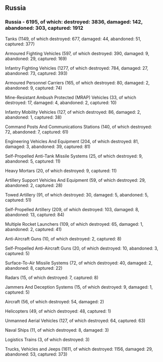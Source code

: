 
 
 ## Russia
 
 ### Russia - 6195, of which: destroyed: 3836, damaged: 142, abandoned: 303, captured: 1912

 

 

 Tanks (1149, of which destroyed: 677, damaged: 44, abandoned: 51, captured: 377)

 Armoured Fighting Vehicles (597, of which destroyed: 390, damaged: 9, abandoned: 29, captured: 169)

 Infantry Fighting Vehicles (1277, of which destroyed: 784, damaged: 27, abandoned: 73, captured: 393)

 Armoured Personnel Carriers (165, of which destroyed: 80, damaged: 2, abandoned: 9, captured: 74)

 Mine-Resistant Ambush Protected (MRAP) Vehicles (33, of which destroyed: 17, damaged: 4, abandoned: 2, captured: 10)

 Infantry Mobility Vehicles (127, of which destroyed: 86, damaged: 2, abandoned: 1, captured: 38)

 Command Posts And Communications Stations (140, of which destroyed: 72, abandoned: 7, captured: 61)

 Engineering Vehicles And Equipment (204, of which destroyed: 81, damaged: 3, abandoned: 39, captured: 81)

 Self-Propelled Anti-Tank Missile Systems (25, of which destroyed: 9, abandoned: 5, captured: 11)

 Heavy Mortars (20, of which destroyed: 9, captured: 11)

 Artillery Support Vehicles And Equipment (59, of which destroyed: 29, abandoned: 2, captured: 28)

 Towed Artillery (91, of which destroyed: 30, damaged: 5, abandoned: 5, captured: 51)

 Self-Propelled Artillery (209, of which destroyed: 103, damaged: 8, abandoned: 13, captured: 84)

 Multiple Rocket Launchers (109, of which destroyed: 65, damaged: 1, abandoned: 2, captured: 41)

 Anti-Aircraft Guns (10, of which destroyed: 2, captured: 8)

 Self-Propelled Anti-Aircraft Guns (20, of which destroyed: 10, abandoned: 3, captured: 5)

 Surface-To-Air Missile Systems (72, of which destroyed: 40, damaged: 2, abandoned: 8, captured: 22)

 Radars (15, of which destroyed: 7, captured: 8)

 Jammers And Deception Systems (15, of which destroyed: 9, damaged: 1, captured: 5)

 Aircraft (56, of which destroyed: 54, damaged: 2)

 Helicopters (49, of which destroyed: 48, captured: 1)

 Unmanned Aerial Vehicles (127, of which destroyed: 64, captured: 63)

 Naval Ships (11, of which destroyed: 8, damaged: 3)

 Logistics Trains (3, of which destroyed: 3)

 Trucks, Vehicles and Jeeps (1611, of which destroyed: 1156, damaged: 29, abandoned: 53, captured: 373)

